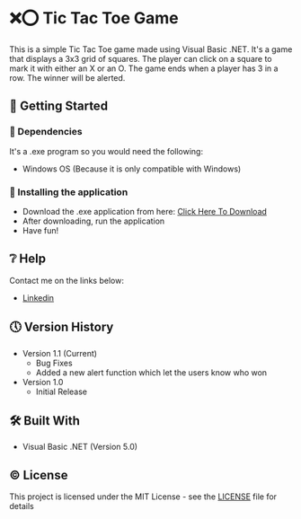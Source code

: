 # ❌⭕️ Tic Tac Toe Game

This is a simple Tic Tac Toe game made using Visual Basic .NET. It's a game that displays a 3x3 grid of squares. The player can click on a square to mark it with either an X or an O. The game ends when a player has 3 in a row. The winner will be alerted.

## 🔧 Getting Started

### 📍 Dependencies

It's a .exe program so you would need the following:

* Windows OS (Because it is only compatible with Windows)

### 📍 Installing the application

* Download the .exe application from here: [Click Here To Download](https://github.com/Saimcode/TIC-TAC-TOE-with-VB/blob/main/Tic%20Tac%20Toe%20Project.exe)
* After downloading, run the application
* Have fun!

## ❔ Help

Contact me on the links below:
* [Linkedin](https://www.linkedin.com/in/saim-qureshi-703060234?original_referer=https%3A%2F%2Fsaimcode.github.io%2F)

## 🕔 Version History

* Version 1.1 (Current)
    * Bug Fixes
    * Added a new alert function which let the users know who won
* Version 1.0
    * Initial Release

## 🛠 Built With

* Visual Basic .NET (Version 5.0)

## ©️ License

This project is licensed under the MIT License - see the [LICENSE](LICENSE) file for details
